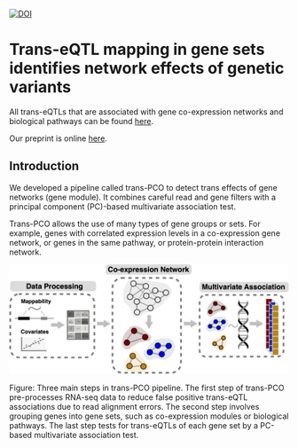 [![DOI](https://zenodo.org/badge/311437102.svg)](https://zenodo.org/doi/10.5281/zenodo.10602558)

# Trans-eQTL mapping in gene sets identifies network effects of genetic variants

All trans-eQTLs that are associated with gene co-expression networks and biological pathways can be found [here](http://www.networks-liulab.org/transPCO). 

Our preprint is online [here](https://www.biorxiv.org/content/10.1101/2022.11.11.516189v1). 



## Introduction

We developed a pipeline called trans-PCO to detect trans effects of gene networks (gene module). It combines careful read and gene filters with a principal component (PC)-based multivariate association test. 

Trans-PCO allows the use of many types of gene groups or sets. For example, genes with correlated expression levels in a co-expression gene network, or genes in the same pathway, or protein-protein interaction network.



<p align="center">
  <img src="docs/pipeline.png" width="800" />
</p>

Figure: Three main steps in trans-PCO pipeline. The first step of trans-PCO pre-processes RNA-seq data to reduce false positive trans-eQTL associations due to read alignment errors. The second step involves grouping genes into gene sets, such as co-expression modules or biological pathways. The last step tests for trans-eQTLs of each gene set by a PC-based multivariate association test.



